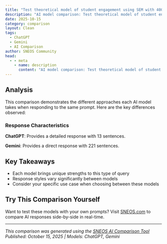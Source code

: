```yaml
---
title: "Test theoretical model of student engagement using SEM with 400 participants. Help me: 1) Specify measurement model (CFA), 2) Assess model fit (CFI, TLI, RMSEA, SRMR), 3) Test structural model with paths, 4) Evaluate direct and indirect effects, 5) Report results with path diagram, 6) Use lavaan in R or Mplus"
description: "AI model comparison: Test theoretical model of student engagement using SEM with 400 participants. Help me: 1) Specify me..."
date: 2025-10-15
category: comparison
layout: Clean
tags:
  - ChatGPT
  - Gemini
  - AI Comparison
author: SNEOS Community
head:
  - - meta
    - name: description
      content: "AI model comparison: Test theoretical model of student engagement using SEM with 400 participants. Help me: 1) Specify measurement model (CFA..."
---
```


<ChatComparison
  title="Test theoretical model of student engagement using SEM with 400 participants. Help me: 1) Specify measurement model (CFA), 2) Assess model fit (CFI, TLI, RMSEA, SRMR), 3) Test structural model with paths, 4) Evaluate direct and indirect effects, 5) Report results with path diagram, 6) Use lavaan in R or Mplus"
  prompt="Test theoretical model of student engagement using SEM with 400 participants. Help me: 1) Specify measurement model (CFA), 2) Assess model fit (CFI, TLI, RMSEA, SRMR), 3) Test structural model with paths, 4) Evaluate direct and indirect effects, 5) Report results with path diagram, 6) Use lavaan in R or Mplus"
  :responses='{"ChatGPT": "Certainly! Conducting a structural equation modeling (SEM) analysis requires methodical steps. I\u2019ll guide you through this process using R with the \u0060lavaan\u0060 package.\n\n### 1) Specify Measurement Model (CFA)\n\nStart by specifying your measurement model, which defines the relationships between observed variables and their latent constructs (factors). \n\nAssuming you have the following latent constructs related to student engagement: \n\n- **Cognitive Engagement** (C1, C2, C3)\n- **Emotional Engagement** (E1, E2, E3)\n- **Behavioral Engagement** (B1, B2, B3)\n\nYou can specify your confirmatory factor analysis (CFA) model as follows:\n\n\u0060\u0060\u0060R\nlibrary(lavaan)\n\n# Define the measurement model\nmeasurement_model \u003C- \u0027\n  # Latent variables\n  Cognitive =~ C1 \u002B C2 \u002B C3\n  Emotional =~ E1 \u002B E2 \u002B E3\n  Behavioral =~ B1 \u002B B2 \u002B B3\n\u0027\n\n# Fit the model\nfit_measurement \u003C- cfa(measurement_model, data = your_data_frame_here)\nsummary(fit_measurement, standardized = TRUE)\n\u0060\u0060\u0060\n\n### 2) Assess Model Fit\n\nAfter fitting the measurement model, evaluate model fit using the following indices:\n\n- CFI (Comparative Fit Index)\n- TLI (Tucker-Lewis Index)\n- RMSEA (Root Mean Square Error of Approximation)\n- SRMR (Standardized Root Mean Square Residual)\n\nYou can extract these fit indices from your fitted model:\n\n\u0060\u0060\u0060R\n# Assess model fit\nfit_indices \u003C- fitMeasures(fit_measurement, c(\u0022cfi\u0022, \u0022tfi\u0022, \u0022rmsea\u0022, \u0022srmr\u0022))\nprint(fit_indices)\n\u0060\u0060\u0060\n\n### 3) Test Structural Model with Paths\n\nOnce the measurement model is validated, specify the structural model, which includes the relationships among latent constructs.\n\nAssuming you hypothesize that Emotional Engagement influences Cognitive Engagement, which in turn influences Behavioral Engagement:\n\n\u0060\u0060\u0060R\n# Define structural model\nstructural_model \u003C- \u0027\n  # Measurement model as in previous step\n  Cognitive =~ C1 \u002B C2 \u002B C3\n  Emotional =~ E1 \u002B E2 \u002B E3\n  Behavioral =~ B1 \u002B B2 \u002B B3\n  \n  # Structural paths\n  Cognitive ~ Emotional\n  Behavioral ~ Cognitive\n\u0027\n\n# Fit the structural model\nfit_structural \u003C- sem(structural_model, data = your_data_frame_here)\nsummary(fit_structural, standardized = TRUE)\n\u0060\u0060\u0060\n\n### 4) Evaluate Direct and Indirect Effects\n\nTo evaluate direct and indirect effects, use the \u0060parameterEstimates()\u0060 function and the \u0060semTools\u0060 package for the computation of indirect effects if needed:\n\n\u0060\u0060\u0060R\n# Evaluate direct, indirect, and total effects\ndirect_effects \u003C- parameterEstimates(fit_structural, standardized = TRUE)\nindirect_effects \u003C- lavaan::indirect(fit_structural)\ntotal_effects \u003C- direct_effects$est \u002B indirect_effects\n\u0060\u0060\u0060\n\n### 5) Report Results with Path Diagram\n\nYou can create a path diagram visually summarizing your model. The \u0060semPlot\u0060 library in R can be used for this purpose:\n\n\u0060\u0060\u0060R\nlibrary(semPlot)\n\n# Create path diagram\nsemPaths(fit_structural, whatLabels = \u0022stand\u0022, edge.label.cex = 1, sizeMan = 5, sizeInt = 7, layout = \u0022tree\u0022)\n\u0060\u0060\u0060\n\n### 6) Use \u0060lavaan\u0060 in R or Mplus\n\nThe guidance above is using \u0060lavaan\u0060 in R. If you prefer using Mplus, here\u2019s a similar approach:\n\n\u0060\u0060\u0060mplus\nTITLE: Student Engagement SEM\n\nDATA: FILE = \u0022yourdata.dat\u0022;\n\nVARIABLE:\n  NAMES = C1 C2 C3 E1 E2 E3 B1 B2 B3;\n  USEVARIABLES = C1 C2 C3 E1 E2 E3 B1 B2 B3;\n\nMODEL:\n  Cognitive BY C1 C2 C3;\n  Emotional BY E1 E2 E3;\n  Behavioral BY B1 B2 B3;\n\n  Cognitive ON Emotional;\n  Behavioral ON Cognitive;\n\nOUTPUT: SAMPSTAT STANDARDIZED CINTERVAL;\n\u0060\u0060\u0060\n\n### Conclusion\n\nThis process systematically guides you through specifying a measurement model, assessing its fit, testing a structural model, and reporting the findings. Modify the latent variables according to your theoretical framework and ensure your data is preprocessed and appropriately scaled for analysis. Also, replace \u0060your_data_frame_here\u0060 and file names with your actual dataset.", "Gemini": "This is an excellent plan to test your theoretical model! Structural Equation Modeling (SEM) is perfectly suited for this, allowing you to simultaneously test both your measurement model (how latent variables are measured by observed items) and your structural model (the hypothesized relationships between these latent variables).\n\nLet\u0027s break down each step. I\u0027ll provide examples using \u0060lavaan\u0060 in R, as it\u0027s a powerful and open-source option. I\u0027ll also briefly mention \u0060Mplus\u0060 syntax for comparison where appropriate.\n\nFirst, let\u0027s conceptualize a sample theoretical model of student engagement to make the code concrete.\n\n**Example Theoretical Model:**\n\nLet\u0027s assume your theoretical model posits:\n*   **Exogenous Latent Variables:**\n    *   \u0060PerceivedInstructorSupport\u0060 (PIS)\n    *   \u0060SelfEfficacy\u0060 (SE)\n*   **Endogenous Latent Variable (Mediator):**\n    *   \u0060AcademicMotivation\u0060 (AM)\n*   **Endogenous Latent Variable (Outcome):**\n    *   \u0060StudentEngagement\u0060 (SEng)\n\n**Hypothesized Paths:**\n1.  PIS -\u003E AM\n2.  SE -\u003E AM\n3.  AM -\u003E SEng\n4.  PIS -\u003E SEng (direct effect)\n5.  SE -\u003E SEng (direct effect)\n\nThis structure allows us to evaluate direct and indirect effects.\n\n---\n\n### Prerequisites:\n\n1.  **Install \u0060lavaan\u0060 package in R:** \u0060install.packages(\u0022lavaan\u0022)\u0060\n2.  **Load \u0060lavaan\u0060:** \u0060library(lavaan)\u0060\n3.  **Data:** You\u0027ll need your dataset, ideally in a \u0060data.frame\u0060 format, where each column represents an observed item. For this example, I\u0027ll simulate some data.\n\n---\n\n### Data Simulation (for demonstration purposes)\n\nLet\u0027s assume each latent variable is measured by 3 observed indicators.\n\n\u0060\u0060\u0060R\n# Load lavaan\nlibrary(lavaan)\nlibrary(dplyr) # For data manipulation\n\n# Set seed for reproducibility\nset.seed(123)\n\n# Number of participants\nn_participants \u003C- 400\n\n# Simulate latent variables (these are *conceptual* - we don\u0027t directly observe them)\n# We\u0027ll build the observed items based on these\nPIS_latent \u003C- rnorm(n_participants, mean = 5, sd = 1.5)\nSE_latent \u003C- rnorm(n_participants, mean = 4, sd = 1.2)\nAM_latent \u003C- 0.6 * PIS_latent \u002B 0.4 * SE_latent \u002B rnorm(n_participants, mean = 0, sd = 1)\nSEng_latent \u003C- 0.7 * AM_latent \u002B 0.3 * PIS_latent \u002B 0.2 * SE_latent \u002B rnorm(n_participants, mean = 0, sd = 1)\n\n# Simulate observed indicators with some measurement error\n# Perceived Instructor Support (PIS)\npis1 \u003C- 0.7 * PIS_latent \u002B rnorm(n_participants, mean = 0, sd = 0.5)\npis2 \u003C- 0.8 * PIS_latent \u002B rnorm(n_participants, mean = 0, sd = 0.6)\npis3 \u003C- 0.6 * PIS_latent \u002B rnorm(n_participants, mean = 0, sd = 0.4)\n\n# Self-Efficacy (SE)\nse1 \u003C- 0.75 * SE_latent \u002B rnorm(n_participants, mean = 0, sd = 0.5)\nse2 \u003C- 0.7 * SE_latent \u002B rnorm(n_participants, mean = 0, sd = 0.6)\nse3 \u003C- 0.8 * SE_latent \u002B rnorm(n_participants, mean = 0, sd = 0.5)\n\n# Academic Motivation (AM)\nam1 \u003C- 0.8 * AM_latent \u002B rnorm(n_participants, mean = 0, sd = 0.5)\nam2 \u003C- 0.7 * AM_latent \u002B rnorm(n_participants, mean = 0, sd = 0.6)\nam3 \u003C- 0.75 * AM_latent \u002B rnorm(n_participants, mean = 0, sd = 0.5)\n\n# Student Engagement (SEng)\nseng1 \u003C- 0.85 * SEng_latent \u002B rnorm(n_participants, mean = 0, sd = 0.4)\nseng2 \u003C- 0.8 * SEng_latent \u002B rnorm(n_participants, mean = 0, sd = 0.5)\nseng3 \u003C- 0.7 * SEng_latent \u002B rnorm(n_participants, mean = 0, sd = 0.6)\n\n# Combine into a data frame\nsim_data \u003C- data.frame(pis1, pis2, pis3, se1, se2, se3, am1, am2, am3, seng1, seng2, seng3)\n\n# Display a quick summary\nsummary(sim_data)\nhead(sim_data)\n\u0060\u0060\u0060\n\n---\n\n### 1. Specify Measurement Model (Confirmatory Factor Analysis - CFA)\n\nBefore testing the structural relationships, it\u0027s crucial to confirm that your observed items reliably measure your latent constructs. This is done via Confirmatory Factor Analysis (CFA).\n\n**\u0060lavaan\u0060 Syntax:**\n*   \u0060latent_variable =~ item1 \u002B item2 \u002B item3\u0060 defines a latent variable and its indicators.\n*   By default, \u0060lavaan\u0060 fixes the first loading of each factor to 1 (marker variable approach) or fixes the variance of the latent variable to 1 (standardized approach). The latter is often preferred for interpretability.\n\n\u0060\u0060\u0060R\n# Define the measurement model\nmeasurement_model \u003C- \u0027\n  # Latent variables defined by their indicators\n  PIS =~ pis1 \u002B pis2 \u002B pis3\n  SE =~ se1 \u002B se2 \u002B se3\n  AM =~ am1 \u002B am2 \u002B am3\n  SEng =~ seng1 \u002B seng2 \u002B seng3\n\n  # Optional: Allow error terms of related items to covary if theoretically justified.\n  # For example, if pis1 and pis2 are similarly worded, their errors might correlate.\n  # pis1 ~~ pis2\n\u0027\n\n# Fit the CFA model\ncfa_fit \u003C- cfa(measurement_model, data = sim_data, std.lv = TRUE) # std.lv=TRUE standardizes latent variables\n\n# Mplus Equivalent (example for CFA):\n# TITLE: CFA Model for Student Engagement;\n# DATA: FILE IS \u0022your_data.dat\u0022; ! or your_data.csv\n# VARIABLE:\n#   NAMES ARE pis1 pis2 pis3 se1 se2 se3 am1 am2 am3 seng1 seng2 seng3;\n#   USEVARIABLES ARE pis1 pis2 pis3 se1 se2 se3 am1 am2 am3 seng1 seng2 seng3;\n# MODEL:\n#   PIS BY pis1 pis2 pis3;\n#   SE BY se1 se2 se3;\n#   AM BY am1 am2 am3;\n#   SEng BY seng1 seng2 seng3;\n# OUTPUT: STANDARDIZED MODINDICES;\n\u0060\u0060\u0060\n\n---\n\n### 2. Assess Model Fit (CFI, TLI, RMSEA, SRMR)\n\nAfter fitting the CFA, you need to evaluate how well it fits your data. Good fit indicates that your observed items indeed measure the intended latent constructs as theorized.\n\n**\u0060lavaan\u0060 Output and Interpretation:**\n\n\u0060\u0060\u0060R\n# Get summary with fit measures\nsummary(cfa_fit, fit.measures = TRUE, standardized = TRUE, rsquare = TRUE)\n\n# You can also extract specific fit measures\nfit_indices \u003C- fitMeasures(cfa_fit)\nprint(fit_indices[c(\u0022cfi\u0022, \u0022tli\u0022, \u0022rmsea\u0022, \u0022srmr\u0022)])\n\u0060\u0060\u0060\n\n**Common Fit Indices and Interpretation Thresholds:**\n\n*   **Chi-square ($\\chi^2$)**: Should be non-significant (p \u003E 0.05) ideally, but with large samples (like n=400), it\u0027s almost always significant. Use other indices.\n*   **Degrees of Freedom (df)**: Reported with $\\chi^2$.\n*   **Comparative Fit Index (CFI)**:\n    *   **Good Fit:** $\\ge 0.95$\n    *   **Acceptable Fit:** $\\ge 0.90$\n*   **Tucker-Lewis Index (TLI) / Non-Normed Fit Index (NNFI)**:\n    *   **Good Fit:** $\\ge 0.95$\n    *   **Acceptable Fit:** $\\ge 0.90$\n*   **Root Mean Square Error of Approximation (RMSEA)**:\n    *   **Good Fit:** $\\le 0.06$\n    *   **Acceptable Fit:** $\\le 0.08$\n    *   Include its 90% Confidence Interval (CI) and p-value for close fit (PCLOSE), which should be \u003E 0.05 for good fit.\n*   **Standardized Root Mean Square Residual (SRMR)**:\n    *   **Good Fit:** $\\le 0.08$\n\n**Steps to Take:**\n1.  **Examine Loadings:** All standardized factor loadings should be statistically significant (p \u003C 0.05) and generally above 0.5 (ideally 0.7 or higher).\n2.  **Inspect Residuals/Modification Indices:** If fit is poor, examine standardized residuals (large values suggest misfitting items) and modification indices (\u0060modindices(cfa_fit, sort = TRUE, minimum.value = 10)\u0060) to identify potential issues (e.g., cross-loadings, correlated errors). *Caution: Make changes based on theoretical justification, not just statistical improvement.*\n\n---\n\n### 3. Test Structural Model with Paths\n\nOnce your measurement model is adequately fitting, you can combine it with your hypothesized structural paths between the latent variables.\n\n**\u0060lavaan\u0060 Syntax:**\n*   \u0060DV ~ IV1 \u002B IV2\u0060 defines regression paths where \u0060DV\u0060 is dependent and \u0060IV\u0060 is independent.\n*   \u0060~~\u0060 defines covariances (e.g., between exogenous latent variables).\n\n\u0060\u0060\u0060R\n# Define the full structural model\nstructural_model \u003C- \u0027\n  # Measurement Model (from CFA)\n  PIS =~ pis1 \u002B pis2 \u002B pis3\n  SE =~ se1 \u002B se2 \u002B se3\n  AM =~ am1 \u002B am2 \u002B am3\n  SEng =~ seng1 \u002B seng2 \u002B seng3\n\n  # Structural Model (Paths between latent variables)\n  # Endogenous variable ~ Exogenous variable(s)\n  AM ~ PIS \u002B SE      # Academic Motivation is predicted by Perceived Instructor Support and Self-Efficacy\n  SEng ~ AM \u002B PIS \u002B SE # Student Engagement is predicted by Academic Motivation, PIS (direct), and SE (direct)\n\n  # Covariances between exogenous latent variables (if any)\n  PIS ~~ SE\n\u0027\n\n# Fit the SEM model\nsem_fit \u003C- sem(structural_model, data = sim_data, std.lv = TRUE)\n\n# Mplus Equivalent (example for SEM):\n# TITLE: Full SEM Model for Student Engagement;\n# DATA: FILE IS \u0022your_data.dat\u0022;\n# VARIABLE:\n#   NAMES ARE ...;\n#   USEVARIABLES ARE ...;\n# MODEL:\n#   PIS BY pis1 pis2 pis3;\n#   SE BY se1 se2 se3;\n#   AM BY am1 am2 am3;\n#   SEng BY seng1 seng2 seng3;\n#\n#   AM ON PIS SE;\n#   SEng ON AM PIS SE;\n#\n#   PIS WITH SE;\n# OUTPUT: STANDARDIZED CINTERVAL;\n\u0060\u0060\u0060\n\n---\n\n### 4. Evaluate Direct and Indirect Effects\n\nFor models involving mediation, you\u0027ll want to assess the direct effect of an independent variable on an outcome, the indirect effect (via a mediator), and the total effect.\n\n**\u0060lavaan\u0060 Syntax for Direct, Indirect, and Total Effects:**\n*   You can label paths and then define new parameters based on these labels.\n*   \u0060:=\u0060 is used to define new parameters (e.g., indirect effects).\n\n\u0060\u0060\u0060R\n# Define the full structural model WITH LABELS for paths\nstructural_model_with_effects \u003C- \u0027\n  # Measurement Model\n  PIS =~ pis1 \u002B pis2 \u002B pis3\n  SE =~ se1 \u002B se2 \u002B se3\n  AM =~ am1 \u002B am2 \u002B am3\n  SEng =~ seng1 \u002B seng2 \u002B seng3\n\n  # Structural Model with Labeled Paths\n  AM ~ c1*PIS \u002B c2*SE\n  SEng ~ d1*AM \u002B d2*PIS \u002B d3*SE\n\n  # Covariances between exogenous latent variables\n  PIS ~~ SE\n\n  # Define Indirect Effects\n  PIS_to_SEng_indirect := c1 * d1\n  SE_to_SEng_indirect := c2 * d1\n\n  # Define Total Effects (Direct \u002B Indirect)\n  PIS_to_SEng_total := d2 \u002B (c1 * d1)\n  SE_to_SEng_total := d3 \u002B (c2 * d1)\n\u0027\n\n# Fit the SEM model with defined effects\nsem_effects_fit \u003C- sem(structural_model_with_effects, data = sim_data, std.lv = TRUE)\n\n# Get summary with all estimates, including user-defined effects\n# Use standardized=TRUE for standardized effects\nsummary(sem_effects_fit, fit.measures = TRUE, standardized = TRUE, rsquare = TRUE)\n\n# For confidence intervals of indirect effects, bootstrapping is highly recommended.\n# This can take some time (e.g., 1000-5000 bootstrap draws)\n# sem_boot_fit \u003C- sem(structural_model_with_effects, data = sim_data, std.lv = TRUE, se = \u0022bootstrap\u0022, bootstrap = 1000)\n# summary(sem_boot_fit, fit.measures = TRUE, standardized = TRUE, rsquare = TRUE)\n\n# Mplus Equivalent (Indirect Effects):\n# Add \u0027INDIRECT;\u0027 to the OUTPUT command in Mplus. Mplus will automatically calculate and report\n# direct, indirect, and total effects for all possible pathways.\n# OUTPUT: STANDARDIZED CINTERVAL INDIRECT;\n\u0060\u0060\u0060\n\n**Interpretation:**\n*   Examine the \u0060PIS_to_SEng_indirect\u0060 and \u0060SE_to_SEng_indirect\u0060 estimates (both standardized and unstandardized) and their p-values/confidence intervals. If the CI does not include zero, the indirect effect is significant.\n*   Compare the direct effects (\u0060d2\u0060 and \u0060d3\u0060) to the indirect effects to understand the mechanisms.\n*   The total effect represents the full influence, combining both direct and indirect pathways.\n\n---\n\n### 5. Report Results with Path Diagram\n\nReporting SEM results requires a comprehensive overview of your model, its fit, and the significance of its paths.\n\n**Written Report Structure:**\n\n1.  **Introduction:** Briefly state the purpose of the SEM, the theoretical model being tested, and your hypotheses.\n2.  **Methods:**\n    *   **Participants:** Describe your 400 participants.\n    *   **Measures:** Detail the observed indicators for each latent variable, including reliability (e.g., Cronbach\u0027s alpha from a prior CFA/EFA, or composite reliability from the current CFA).\n    *   **Data Analysis:** State that SEM was used, specifying \u0060lavaan\u0060 in R (or Mplus). Explain the two-step approach (CFA then structural model). Mention handling of missing data if applicable.\n3.  **Results:**\n    *   **Measurement Model (CFA) Fit:**\n        *   Report the global fit indices ($\\chi^2$, df, p-value, CFI, TLI, RMSEA [with 90% CI and PCLOSE], SRMR).\n        *   State whether the model demonstrated good/acceptable fit based on your chosen thresholds.\n        *   Discuss the factor loadings: \u0022All observed indicators loaded significantly onto their hypothesized latent factors, with standardized loadings ranging from X to Y.\u0022\n        *   If any modifications were made (e.g., correlated errors), justify them theoretically.\n    *   **Structural Model Fit:**\n        *   Report the fit indices for the full structural model. It should ideally be similar to the CFA fit (or slightly worse, but still acceptable).\n    *   **Structural Path Coefficients:**\n        *   Present the standardized path coefficients ($\\beta$), their standard errors (SE), z-values, and p-values for each hypothesized path.\n        *   Interpret the direction and significance of each path:\n            *   \u0022Perceived Instructor Support significantly predicted Academic Motivation ($\\beta$ = X, p \u003C .001).\u0022\n            *   \u0022Academic Motivation significantly predicted Student Engagement ($\\beta$ = Y, p \u003C .01).\u0022\n            *   \u0022The direct effect of Self-Efficacy on Student Engagement was not significant ($\\beta$ = Z, p = .XXX).\u0022\n        *   Report $R^2$ values for endogenous latent variables (e.g., \u0022Academic Motivation explained X% of the variance in Student Engagement.\u0022).\n    *   **Direct, Indirect, and Total Effects:**\n        *   Clearly report the standardized estimates, SEs, p-values (or 95% CIs) for each calculated indirect and total effect.\n        *   \u0022The indirect effect of Perceived Instructor Support on Student Engagement via Academic Motivation was significant ($\\beta$ = A, p \u003C .001, 95% CI [lower, upper]), indicating...\u0022\n4.  **Discussion:**\n    *   Summarize key findings in relation to your hypotheses.\n    *   Discuss theoretical and practical implications.\n    *   Acknowledge limitations (e.g., cross-sectional data limits causal claims, sample specificities).\n    *   Suggest future research directions.\n\n**Path Diagram:**\n\nA visual representation is essential. You cannot generate a true graphical path diagram directly in a text output, but here\u0027s what it should contain and tools to create it:\n\n*   **Components:**\n    *   **Latent Variables:** Represented by ovals/circles.\n    *   **Observed Variables:** Represented by rectangles/squares.\n    *   **Directed Arrows (Paths):** Represent single-headed arrows indicating regression relationships from one variable to another.\n    *   **Curved Arrows (Covariances):** Represent double-headed arrows indicating correlations/covariances between variables (usually between exogenous variables or error terms).\n    *   **Error Terms:** Represented by small circles/ovals pointing to endogenous latent variables and observed variables.\n*   **Labels:**\n    *   Clearly label all latent and observed variables.\n    *   Include standardized path coefficients ($\\beta$) on all structural paths.\n    *   Indicate significance levels (e.g., *, **, *** for p \u003C .05, p \u003C .01, p \u003C .001).\n    *   Include $R^2$ values for endogenous latent variables.\n*   **Tools for creating diagrams:**\n    *   **\u0060semPlot\u0060 package in R:** \u0060library(semPlot); semPaths(sem_effects_fit, \u0022std\u0022, layout = \u0022spring\u0022, edge.label.cex = 0.7, nCharNodes = 0, sizeMan = 8, sizeLat = 10, curveAll = TRUE, fade = FALSE)\u0060\n    *   **Mplus Diagrammer:** If using Mplus, it has a built-in diagramming tool.\n    *   **Drawing Software:** PowerPoint, Google Slides, draw.io, Lucidchart, Inkscape, or specialized academic drawing tools.\n\n---\n\n### 6. Use \u0060lavaan\u0060 in R or \u0060Mplus\u0060\n\nYou\u0027ve seen examples for both.\n\n*   **\u0060lavaan\u0060 (R):**\n    *   **Pros:** Open-source, highly flexible, integrates well with the R ecosystem for data manipulation and visualization, excellent documentation and community support.\n    *   **Cons:** Requires R coding, output can sometimes be verbose (but \u0060summary()\u0060 options help).\n*   **\u0060Mplus\u0060:**\n    *   **Pros:** Industry standard, very powerful for complex models (e.g., multilevel, categorical, latent class), robust handling of non-normal data and missing data (MLR, MICE), clear and concise output.\n    *   **Cons:** Commercial software (expensive license), command-line interface (can be steep learning curve for new users).\n\n**Recommendation:** Given you\u0027re asking for help and likely starting, \u0060lavaan\u0060 is an excellent choice due to its accessibility and power. It can handle most common SEM tasks very well. If your model becomes highly complex (e.g., very high number of categorical indicators, or complex multilevel structures), then \u0060Mplus\u0060 might offer more specialized tools. For N=400 and a typical engagement model, \u0060lavaan\u0060 is perfectly capable.\n\n---\n\n### General Considerations and Best Practices:\n\n*   **Sample Size:** N=400 is generally considered a good sample size for SEM, providing sufficient power for model estimation and fit assessment.\n*   **Data Cleaning:** Ensure your data is clean (no impossible values), handle outliers, and check for missing data. \u0060lavaan\u0060 defaults to listwise deletion. For missing data, consider Full Information Maximum Likelihood (FIML) which \u0060lavaan\u0060 can do with \u0060missing = \u0022fiml\u0022\u0060, or multiple imputation.\n*   **Assumptions:** SEM assumes multivariate normality (or you can use robust estimators like \u0060estimator = \u0022MLR\u0022\u0060 in \u0060lavaan\u0060 for non-normal data, which provides robust standard errors and a scaled chi-square test statistic). Also assumes linearity in relationships.\n*   **Identification:** Ensure your model is identified (i.e., there are enough known pieces of information to estimate all parameters). Standard CFA/SEM models are usually identified, but complex or under-specified models can be problematic. \u0060lavaan\u0060 will often warn you if there are identification issues.\n*   **Theoretical Justification:** Every path and model modification should be theoretically justified. Avoid making purely data-driven changes that lack theoretical backing.\n\nGood luck with your analysis! This structured approach will provide a robust test of your theoretical model."}' published-date="{DateTime.UtcNow:HH:mm}"
/>

## Analysis

This comparison demonstrates the different approaches each AI model takes when responding to the same prompt. Here are the key differences observed:

### Response Characteristics

**ChatGPT**: Provides a detailed response with 13 sentences. 

**Gemini**: Provides a direct response with 221 sentences. 

## Key Takeaways

- Each model brings unique strengths to this type of query
- Response styles vary significantly between models
- Consider your specific use case when choosing between these models

## Try This Comparison Yourself

Want to test these models with your own prompts? Visit [SNEOS.com](https://sneos.com) to compare AI responses side-by-side in real-time.

---

*This comparison was generated using the [SNEOS AI Comparison Tool](https://sneos.com)*
*Published: October 15, 2025 | Models: ChatGPT, Gemini*
